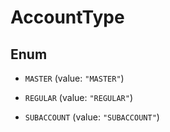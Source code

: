 
# AccountType

## Enum


* `MASTER` (value: `"MASTER"`)

* `REGULAR` (value: `"REGULAR"`)

* `SUBACCOUNT` (value: `"SUBACCOUNT"`)



